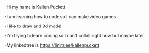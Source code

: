 -Hi my name is Kallen Puckett

-I am learning how to code so I can make video games

-I like to draw and 3d model

-I'm trying to learn coding so I can't collab right now but maybe later

-My linkedtree is https://linktr.ee/kallenpuckett
